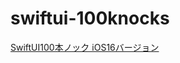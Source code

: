 # swiftui-100knocks
[SwiftUI100本ノック iOS16バージョン](https://qiita.com/takoikatakotako/items/886604570808bb8fc110)
